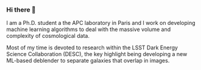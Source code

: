 ### Hi there 👋

I am a Ph.D. student a the APC laboratory in Paris and I work on developing machine learning algorithms to deal with the massive volume and complexity of cosmological data.

Most of my time is devoted to research within the LSST Dark Energy Science Collaboration (DESC), the key highlight being developing a new ML-based deblender to separate galaxies that overlap in images. 
